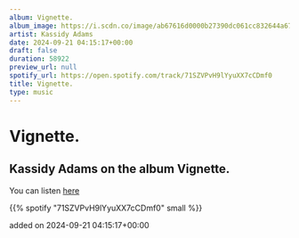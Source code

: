 ```yaml
---
album: Vignette.
album_image: https://i.scdn.co/image/ab67616d0000b27390dc061cc832644a678236aa
artist: Kassidy Adams
date: 2024-09-21 04:15:17+00:00
draft: false
duration: 58922
preview_url: null
spotify_url: https://open.spotify.com/track/71SZVPvH9lYyuXX7cCDmf0
title: Vignette.
type: music
---
```



# Vignette.

## Kassidy Adams on the album Vignette.

You can listen [here](https://open.spotify.com/track/71SZVPvH9lYyuXX7cCDmf0)

{{% spotify "71SZVPvH9lYyuXX7cCDmf0" small %}}

added on 2024-09-21 04:15:17+00:00